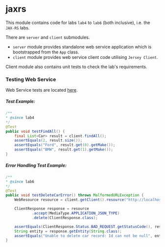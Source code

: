 # jaxrs

This module contains code for labs ``lab4`` to ``lab6`` (both inclusive), i.e. the ``JAX-RS`` labs.

There are ``server`` and ``client`` submodules.

* ``server`` module provides standalone web service application which is bootstrapped from the ``App`` class.
* ``client`` module provides web service client code utilising ``Jersey Client``.

Client module also contains unit tests to check the lab's requirements.

### Testing Web Service

Web Service tests are located [here](client/src/test/java/ru/taravkov/ifmo/webservices/rs/CarResourceTest.java).

##### Test Example:

```java
/**
* @since lab4
*/
@Test
public void testFindAll() {
    final List<Car> result = client.findAll();
    assertEquals(2, result.size());
    assertEquals("Ford", result.get(0).getMake());
    assertEquals("BMW", result.get(1).getMake());
}
```

##### Error Handling Test Example:

```java
/**
* @since lab6
*/
@Test
public void testDeleteCarError() throws MalformedURLException {
    WebResource resource = client.getClient().resource("http://localhost:8080/cars");

    ClientResponse response = resource
            .accept(MediaType.APPLICATION_JSON_TYPE)
            .delete(ClientResponse.class);

    assertEquals(ClientResponse.Status.BAD_REQUEST.getStatusCode(), response.getStatus());
    String entity = response.getEntity(String.class);
    assertEquals("Unable to delete car record: Id can not be null", entity);
}
```